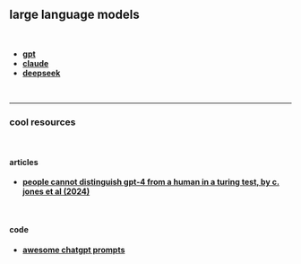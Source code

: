 ## large language models

<br>

* **[gpt](gpt)**
* **[claude](claude)**
* **[deepseek](deeepsek)**

<br>

---

### cool resources

<br>

#### articles

* **[people cannot distinguish gpt-4 from a human in a turing test, by c. jones et al (2024)](https://arxiv.org/pdf/2405.08007)**

<br>

#### code

* **[awesome chatgpt prompts](https://github.com/f/awesome-chatgpt-prompts)**
